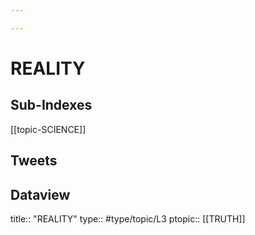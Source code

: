 ```yaml
---

---
```

# REALITY
## Sub-Indexes
[[topic-SCIENCE]]

## Tweets


## Dataview
title:: "REALITY"
type:: #type/topic/L3
ptopic:: [[TRUTH]]


